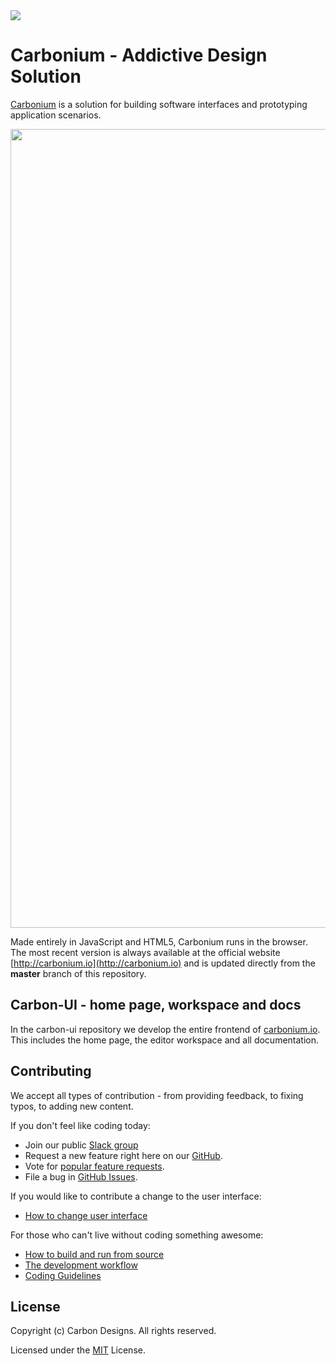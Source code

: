 <img src="https://carbonproject.visualstudio.com/_apis/public/build/definitions/97eb78ba-a4c2-454d-8939-441ef92e1bdc/4/badge"/>

# Carbonium - Addictive Design Solution

[Carbonium](http://carbonium.io) is a solution for building software interfaces and prototyping application scenarios.

<p align="center">
<img width="1278" alt="Carbonium in action" src="https://cloud.githubusercontent.com/assets/27830024/26562361/fa98c41e-44c5-11e7-968f-6835ccade858.png">
</p>

Made entirely in JavaScript and HTML5, Carbonium runs in the browser. The most recent version is always available at the official website [http://carbonium.io](http://carbonium.io) and is updated directly from the **master** branch of this repository.

## Carbon-UI - home page, workspace and docs

In the carbon-ui repository we develop the entire frontend of [carbonium.io](http://carbonium.io). This includes the home page, the editor workspace and all documentation.

## Contributing

We accept all types of contribution - from providing feedback, to fixing typos, to adding new content.

If you don't feel like coding today:
* Join our public [Slack group](https://carboniumteam.slack.com/signup)
* Request a new feature right here on our [GitHub](https://github.com/CarbonDesigns/carbon-ui/issues?q=is%3Aopen+is%3Aissue+label%3Afeature-request+sort%3Areactions-%2B1-desc).
* Vote for [popular feature requests](https://github.com/CarbonDesigns/carbon-ui/issues?q=is%3Aopen+is%3Aissue+label%3Afeature-request+sort%3Areactions-%2B1-desc).
* File a bug in [GitHub Issues](https://github.com/CarbonDesigns/carbon-ui/issues).

If you would like to contribute a change to the user interface:
* [How to change user interface](https://github.com/CarbonDesigns/carbon-ui/wiki/How-to-Contribute#change-user-interface)

For those who can't live without coding something awesome:
* [How to build and run from source](https://github.com/CarbonDesigns/carbon-ui/wiki/How-to-Contribute#build-and-run-from-source)
* [The development workflow](https://github.com/CarbonDesigns/carbon-ui/wiki/How-to-Contribute#development-workflow)
* [Coding Guidelines](https://github.com/CarbonDesigns/carbon-ui/wiki/Coding-Guidelines)

## License

Copyright (c) Carbon Designs. All rights reserved.

Licensed under the [MIT](https://github.com/CarbonDesigns/carbon-ui/blob/master/LICENSE) License.
